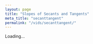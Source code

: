 ```yaml
---
layout: page
title: "Slopes of Secants and Tangents"
meta_title: "secanttangent"
permalink: "/vids/secanttangent/"
---
```



<html>
<head>
<script>

function setCookie(cname,cvalue,exdays) {
    var d = new Date();
    d.setTime(d.getTime() + (exdays*24*60*60*1000));
    var expires = "expires=" + d.toGMTString();
    document.cookie = cname + "=" + cvalue + ";" + expires + ";path=/";
}

function getCookie(cname) {
    var name = cname + "=";
    var decodedCookie = decodeURIComponent(document.cookie);
    var ca = decodedCookie.split(';');
    for(var i = 0; i < ca.length; i++) {
        var c = ca[i];
        while (c.charAt(0) == ' ') {
            c = c.substring(1);
        }
        if (c.indexOf(name) == 0) {
            return c.substring(name.length, c.length);
        }
    }
    return "";
}

function checkCookie() {
    var vidchoice=getCookie("secanttangent");
    if (vidchoice==1){window.location.href = "https://ximera.osu.edu/calcvids2019/in/c/secanttangent";}
    else if (vidchoice==2){window.location.href = "https://ximera.osu.edu/calcvids2019/in/o/secanttangent";}
    else if (vidchoice==3){window.location.href = "https://ximera.osu.edu/calcvids2019/in/v/secanttangent";}
    else if (vidchoice==4){window.location.href = "https://ximera.osu.edu/calcvids2019/nin/c/secanttangent";}
    else if (vidchoice==5){window.location.href = "https://ximera.osu.edu/calcvids2019/nin/o/secanttangent";}
    else if (vidchoice==6){window.location.href = "https://ximera.osu.edu/calcvids2019/nin/v/secanttangent";}
    else {
      var forwardchoice=Math.random();
      if (forwardchoice <= (1/6) ){
        setCookie("secanttangent", 1, 365);
        checkCookie();
        }
      else if (forwardchoice <= (2/6) ){
        setCookie("secanttangent", 2, 365);
        checkCookie();
        }
      else if (forwardchoice <= (3/6) ){
        setCookie("secanttangent", 3, 365);
        checkCookie();
        }
        else if (forwardchoice <= (4/6) ){
          setCookie("secanttangent", 4, 365);
          checkCookie();
          }
          else if (forwardchoice <= (5/6) ){
            setCookie("secanttangent", 5, 365);
            checkCookie();
            }
      else {
        setCookie("secanttangent", 6, 365);
        checkCookie();
        }
      }
}


</script>
</head>
<body onload="checkCookie()">
Loading...
</body>
</html>

